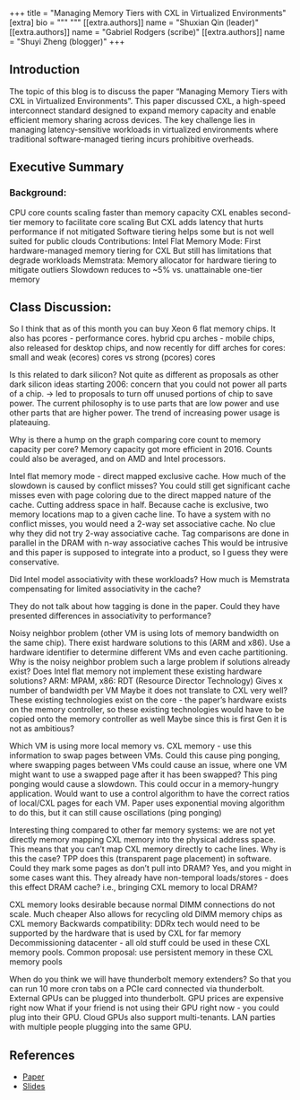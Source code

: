 +++
title = "Managing Memory Tiers with CXL in Virtualized Environments"
[extra]
bio = """ """
[[extra.authors]]
name = "Shuxian Qin (leader)"
[[extra.authors]]
name = "Gabriel Rodgers (scribe)"
[[extra.authors]]
name = "Shuyi Zheng (blogger)"
+++

## Introduction

The topic of this blog is to discuss the paper “Managing Memory Tiers with CXL in Virtualized Environments”. This paper discussed CXL, a high-speed interconnect standard designed to expand memory capacity and enable efficient memory sharing across devices. The key challenge lies in managing latency-sensitive workloads in virtualized environments where traditional software-managed tiering incurs prohibitive overheads.

## Executive Summary

### Background:
CPU core counts scaling faster than memory capacity
CXL enables second-tier memory to facilitate core scaling
But CXL adds latency that hurts performance if not mitigated
Software tiering helps some but is not well suited for public clouds
Contributions:
Intel Flat Memory Mode: First hardware-managed memory tiering for CXL
But still has limitations that degrade workloads
Memstrata: Memory allocator for hardware tiering to mitigate outliers
Slowdown reduces to ~5% vs. unattainable one-tier memory


## Class Discussion:

So I think that as of this month you can buy Xeon 6 flat memory chips. It also has pcores - performance cores. 
hybrid cpu arches - mobile chips, also released for desktop chips, and now recently for 
diff arches for cores: small and weak (ecores) cores vs strong  (pcores) cores

Is this related to dark silicon? 
Not quite as different as proposals as other dark silicon ideas
starting 2006: concern that you could not power all parts of a chip. -> led to proposals to turn off unused portions of chip to save power. 
The current philosophy is to use parts that are low power and use other parts that are higher power. 
The trend of increasing power usage is plateauing.

Why is there a hump on the graph comparing core count to memory capacity per core?
Memory capacity got more efficient in 2016.
Counts could also be averaged, and on AMD and Intel processors. 

Intel flat memory mode - direct mapped exclusive cache. How much of the slowdown is caused by conflict misses? You could still get significant cache misses even with page coloring due to the direct mapped nature of the cache. 
Cutting address space in half. Because cache is exclusive, two memory locations map to a given cache line. To have a system with no conflict misses, you would need a 2-way set associative cache. No clue why they did not try 2-way associative cache. 
Tag comparisons are done in parallel in the DRAM with n-way associative caches
This would be intrusive and this paper is supposed to integrate into a product, so I guess they were conservative.

Did Intel model associativity with these workloads? How much is Memstrata compensating for limited associativity in the cache?

They do not talk about how tagging is done in the paper. Could they have presented differences in associativity to performance? 

Noisy neighbor problem (other VM is using lots of memory bandwidth on the same chip). There exist hardware solutions to this (ARM and x86). Use a hardware identifier to determine different VMs and even cache partitioning. Why is the noisy neighbor problem such a large problem if solutions already exist? Does Intel flat memory not implement these existing hardware solutions? 
ARM: MPAM, x86: RDT (Resource Director Technology)
Gives x number of bandwidth per VM
Maybe it does not translate to CXL very well? 
These existing technologies exist on the core - the paper’s hardware exists on the memory controller, so these existing technologies would have to be copied onto the memory controller as well
Maybe since this is first Gen it is not as ambitious? 

Which VM is using more local memory vs. CXL memory - use this information to swap pages between VMs. Could this cause ping ponging, where swapping pages between VMs could cause an issue, where one VM might want to use a swapped page after it has been swapped? 
This ping ponging would cause a slowdown. 
This could occur in a memory-hungry application. 
Would want to use a control algorithm to have the correct ratios of local/CXL pages for each VM. 
Paper uses exponential moving algorithm to do this, but it can still cause oscillations (ping ponging)

Interesting thing compared to other far memory systems: we are not yet directly memory mapping CXL memory into the physical address space. This means that you can’t map CXL memory directly to cache lines. Why is this the case?
TPP does this (transparent page placement) in software. 
Could they mark some pages as don’t pull into DRAM? Yes, and you might in some cases want this. 
They already have non-temporal loads/stores - does this effect DRAM cache? i.e., bringing CXL memory to local DRAM? 

CXL memory looks desirable because normal DIMM connections do not scale. 
Much cheaper
Also allows for recycling old DIMM memory chips as CXL memory
Backwards compatibility: DDRx tech would need to be supported by the hardware that is used by CXL for far memory
Decommissioning datacenter - all old stuff could be used in these CXL memory pools. 
Common proposal: use persistent memory in these CXL memory pools

When do you think we will have thunderbolt memory extenders? 
So that you can run 10 more cron tabs on a PCIe card connected via thunderbolt.
External GPUs can be plugged into thunderbolt. 
GPU prices are expensive right now
What if your friend is not using their GPU right now - you could plug into their GPU. 
Cloud GPUs also support multi-tenants. 
LAN parties with multiple people plugging into the same GPU. 

## References
- [Paper](https://www.usenix.org/system/files/osdi24-zhong-yuhong.pdf)
- [Slides](https://www.usenix.org/system/files/osdi24_slides-zhong-yuhong.pdf)
